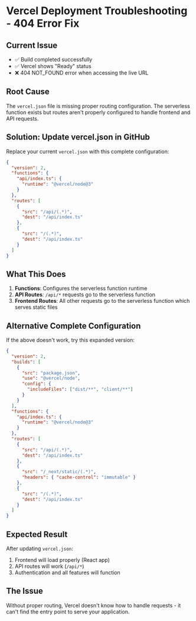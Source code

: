 # Vercel Deployment Troubleshooting - 404 Error Fix

## Current Issue
- ✅ Build completed successfully 
- ✅ Vercel shows "Ready" status
- ❌ 404 NOT_FOUND error when accessing the live URL

## Root Cause
The `vercel.json` file is missing proper routing configuration. The serverless function exists but routes aren't properly configured to handle frontend and API requests.

## Solution: Update vercel.json in GitHub

Replace your current `vercel.json` with this complete configuration:

```json
{
  "version": 2,
  "functions": {
    "api/index.ts": {
      "runtime": "@vercel/node@3"
    }
  },
  "routes": [
    {
      "src": "/api/(.*)",
      "dest": "/api/index.ts"
    },
    {
      "src": "/(.*)",
      "dest": "/api/index.ts"
    }
  ]
}
```

## What This Does
1. **Functions**: Configures the serverless function runtime
2. **API Routes**: `/api/*` requests go to the serverless function
3. **Frontend Routes**: All other requests go to the serverless function which serves static files

## Alternative Complete Configuration

If the above doesn't work, try this expanded version:

```json
{
  "version": 2,
  "builds": [
    {
      "src": "package.json",
      "use": "@vercel/node",
      "config": {
        "includeFiles": ["dist/**", "client/**"]
      }
    }
  ],
  "functions": {
    "api/index.ts": {
      "runtime": "@vercel/node@3"
    }
  },
  "routes": [
    {
      "src": "/api/(.*)",
      "dest": "/api/index.ts"
    },
    {
      "src": "/_next/static/(.*)",
      "headers": { "cache-control": "immutable" }
    },
    {
      "src": "/(.*)",
      "dest": "/api/index.ts"
    }
  ]
}
```

## Expected Result
After updating `vercel.json`:
1. Frontend will load properly (React app)
2. API routes will work (`/api/*`)
3. Authentication and all features will function

## The Issue
Without proper routing, Vercel doesn't know how to handle requests - it can't find the entry point to serve your application.